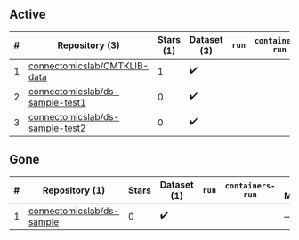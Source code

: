 ## Active
| # | Repository (3) | Stars (1) | Dataset (3) | `run` | `containers-run` | Last Modified |
| --- | --- | --- | --- | --- | --- | --- |
| 1 | [connectomicslab/CMTKLIB-data](https://github.com/connectomicslab/CMTKLIB-data) | 1 | :heavy_check_mark: |  |  | 2021-03-10 09:39:06+00:00 |
| 2 | [connectomicslab/ds-sample-test1](https://github.com/connectomicslab/ds-sample-test1) | 0 | :heavy_check_mark: |  |  | 2021-07-15 14:47:48+00:00 |
| 3 | [connectomicslab/ds-sample-test2](https://github.com/connectomicslab/ds-sample-test2) | 0 | :heavy_check_mark: |  |  | 2021-07-16 14:30:20+00:00 |

## Gone
| # | Repository (1) | Stars | Dataset (1) | `run` | `containers-run` | Last Modified |
| --- | --- | --- | --- | --- | --- | --- |
| 1 | [connectomicslab/ds-sample](https://github.com/connectomicslab/ds-sample) | 0 | :heavy_check_mark: |  |  | — |
